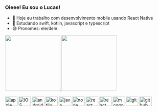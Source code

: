 ### Oieee! Eu sou o Lucas!

- 🔭 Hoje eu trabalho com desenvolvimento mobile usando React Native
- 🌱 Estudando swift, kotlin, javascript e typescript
- 😄 Pronomes: ele/dele

<div align="left">
  <a href="https://github.com/luksinocencio">
  <img height="180em" src="https://github-readme-stats.vercel.app/api?username=luksinocencio&show_icons=true&theme=dracula&include_all_commits=true&count_private=true"/>
  <img height="180em" src="https://github-readme-stats.vercel.app/api/top-langs/?username=luksinocencio&layout=compact&langs_count=7&theme=dracula"/>
</div>
  
<div style="display: inline_block"><br>
  <img align="center" alt="apple" height="30" width="40" src="https://cdn.jsdelivr.net/gh/devicons/devicon/icons/apple/apple-original.svg" />
  <img align="center" alt="iOS" height="30" width="40" src="https://cdn.jsdelivr.net/gh/devicons/devicon/icons/swift/swift-original.svg" />
  <img align="center" alt="android" height="30" width="40"  src="https://cdn.jsdelivr.net/gh/devicons/devicon/icons/android/android-original.svg" />
  <img align="center" alt="kotlin" height="30" width="40" src="https://cdn.jsdelivr.net/gh/devicons/devicon/icons/kotlin/kotlin-original.svg" />
  <img align="center" alt="java" height="30" width="40" src="https://cdn.jsdelivr.net/gh/devicons/devicon/icons/java/java-original.svg" />
  <img align="center" alt="node" height="30" width="40" src="https://cdn.jsdelivr.net/gh/devicons/devicon/icons/nodejs/nodejs-original.svg" />
  <img align="center" alt="react" height="30" width="40" src="https://cdn.jsdelivr.net/gh/devicons/devicon/icons/react/react-original.svg" />
  <img align="center" alt="react" height="30" width="40" src="https://cdn.jsdelivr.net/gh/devicons/devicon/icons/javascript/javascript-plain.svg" />
  <img align="center" alt="mongodb" height="30" width="40" src="https://cdn.jsdelivr.net/gh/devicons/devicon/icons/mongodb/mongodb-original-wordmark.svg" />
  <img align="center" alt="git" height="30" width="40" src="https://cdn.jsdelivr.net/gh/devicons/devicon/icons/git/git-original.svg" />
  <img align="center" alt="github" height="30" width="40" src="https://cdn.jsdelivr.net/gh/devicons/devicon/icons/github/github-original.svg" />
</div>
  
